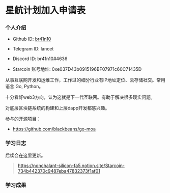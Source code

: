 # 星航计划加入申请表

### 个人介绍

* Github ID: [br41n10](https://github.com/br41n10)

* Telegram ID: lancet

* Discord ID: br41n10#4636

* Starcoin 账号地址: 0xe037D43b0915196BF07971c60C71435D


从事互联网开发和运维工作，工作过的细分行业有IP地址定位、云存储社交。常用语言 Go, Python。

十分看好web3方向，认为这就是下一代互联网。有助于解决很多现实问题。

对底层区块链系统的构建和上层dapp开发都感兴趣。

参与的开源项目：

* https://github.com/blackbeans/go-moa

### 学习日志
后续会在这里更新。
> https://nonchalant-silicon-fa5.notion.site/Starcoin-734b442370c9487eba47832373f1af01

### 学习成果

>
